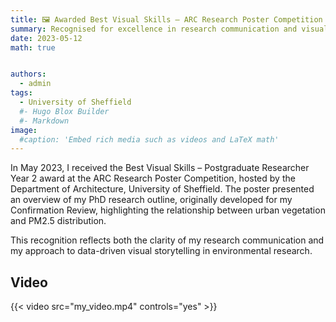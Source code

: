 ```yaml
---
title: 🖼️ Awarded Best Visual Skills – ARC Research Poster Competition
summary: Recognised for excellence in research communication and visual presentation.
date: 2023-05-12
math: true


authors:
  - admin
tags:
  - University of Sheffield
  #- Hugo Blox Builder
  #- Markdown
image:
  #caption: 'Embed rich media such as videos and LaTeX math'
---
```


In May 2023, I received the Best Visual Skills – Postgraduate Researcher Year 2 award at the ARC Research Poster Competition, hosted by the Department of Architecture, University of Sheffield. The poster presented an overview of my PhD research outline, originally developed for my Confirmation Review, highlighting the relationship between urban vegetation and PM2.5 distribution.

This recognition reflects both the clarity of my research communication and my approach to data-driven visual storytelling in environmental research.


## Video

{{< video src="my_video.mp4" controls="yes" >}}


